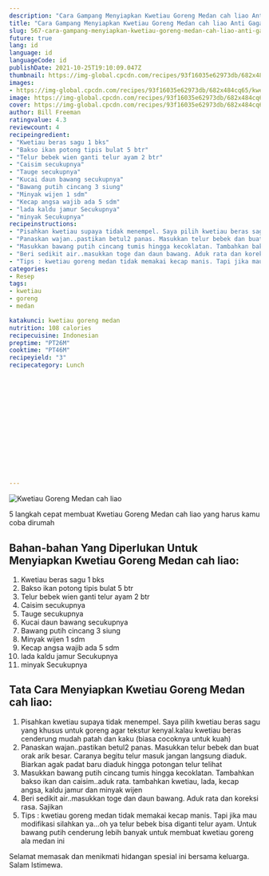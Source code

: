 ```yaml
---
description: "Cara Gampang Menyiapkan Kwetiau Goreng Medan cah liao Anti Gagal"
title: "Cara Gampang Menyiapkan Kwetiau Goreng Medan cah liao Anti Gagal"
slug: 567-cara-gampang-menyiapkan-kwetiau-goreng-medan-cah-liao-anti-gagal
future: true
lang: id
language: id
languageCode: id
publishDate: 2021-10-25T19:10:09.047Z 
thumbnail: https://img-global.cpcdn.com/recipes/93f16035e62973db/682x484cq65/kwetiau-goreng-medan-cah-liao-foto-resep-utama.png
images:
- https://img-global.cpcdn.com/recipes/93f16035e62973db/682x484cq65/kwetiau-goreng-medan-cah-liao-foto-resep-utama.png
image: https://img-global.cpcdn.com/recipes/93f16035e62973db/682x484cq65/kwetiau-goreng-medan-cah-liao-foto-resep-utama.png
cover: https://img-global.cpcdn.com/recipes/93f16035e62973db/682x484cq65/kwetiau-goreng-medan-cah-liao-foto-resep-utama.png
author: Bill Freeman
ratingvalue: 4.3
reviewcount: 4
recipeingredient:
- "Kwetiau beras sagu 1 bks"
- "Bakso ikan potong tipis bulat 5 btr"
- "Telur bebek wien ganti telur ayam 2 btr"
- "Caisim secukupnya"
- "Tauge secukupnya"
- "Kucai daun bawang secukupnya"
- "Bawang putih cincang 3 siung"
- "Minyak wijen 1 sdm"
- "Kecap angsa wajib ada 5 sdm"
- "lada kaldu jamur Secukupnya"
- "minyak Secukupnya"
recipeinstructions:
- "Pisahkan kwetiau supaya tidak menempel. Saya pilih kwetiau beras sagu yang khusus untuk goreng agar tekstur kenyal.kalau kwetiau beras cenderung mudah patah dan kaku (biasa cocoknya untuk kuah)"
- "Panaskan wajan..pastikan betul2 panas. Masukkan telur bebek dan buat orak arik besar. Caranya begitu telur masuk jangan langsung diaduk. Biarkan agak padat baru diaduk hingga potongan telur telihat"
- "Masukkan bawang putih cincang tumis hingga kecoklatan. Tambahkan bakso ikan dan caisim..aduk rata. tambahkan kwetiau, lada, kecap angsa, kaldu jamur dan minyak wijen"
- "Beri sedikit air..masukkan toge dan daun bawang. Aduk rata dan koreksi rasa. Sajikan"
- "Tips : kwetiau goreng medan tidak memakai kecap manis. Tapi jika mau modifikasi silahkan ya...oh ya telur bebek bisa diganti telur ayam. Untuk bawang putih cenderung lebih banyak untuk membuat kwetiau goreng ala medan ini"
categories:
- Resep
tags:
- kwetiau
- goreng
- medan

katakunci: kwetiau goreng medan 
nutrition: 108 calories
recipecuisine: Indonesian
preptime: "PT26M"
cooktime: "PT46M"
recipeyield: "3"
recipecategory: Lunch


     
    
    
    
    
    
    
    
    
    
    
      
    
---
```



![Kwetiau Goreng Medan cah liao](https://img-global.cpcdn.com/recipes/93f16035e62973db/682x484cq65/kwetiau-goreng-medan-cah-liao-foto-resep-utama.png)

5 langkah cepat membuat  Kwetiau Goreng Medan cah liao yang harus kamu coba dirumah

<!--inarticleads1-->

## Bahan-bahan Yang Diperlukan Untuk Menyiapkan Kwetiau Goreng Medan cah liao:

1. Kwetiau beras sagu 1 bks
1. Bakso ikan potong tipis bulat 5 btr
1. Telur bebek wien ganti telur ayam 2 btr
1. Caisim secukupnya
1. Tauge secukupnya
1. Kucai daun bawang secukupnya
1. Bawang putih cincang 3 siung
1. Minyak wijen 1 sdm
1. Kecap angsa wajib ada 5 sdm
1. lada kaldu jamur Secukupnya
1. minyak Secukupnya



<!--inarticleads2-->

## Tata Cara Menyiapkan Kwetiau Goreng Medan cah liao:

1. Pisahkan kwetiau supaya tidak menempel. Saya pilih kwetiau beras sagu yang khusus untuk goreng agar tekstur kenyal.kalau kwetiau beras cenderung mudah patah dan kaku (biasa cocoknya untuk kuah)
1. Panaskan wajan..pastikan betul2 panas. Masukkan telur bebek dan buat orak arik besar. Caranya begitu telur masuk jangan langsung diaduk. Biarkan agak padat baru diaduk hingga potongan telur telihat
1. Masukkan bawang putih cincang tumis hingga kecoklatan. Tambahkan bakso ikan dan caisim..aduk rata. tambahkan kwetiau, lada, kecap angsa, kaldu jamur dan minyak wijen
1. Beri sedikit air..masukkan toge dan daun bawang. Aduk rata dan koreksi rasa. Sajikan
1. Tips : kwetiau goreng medan tidak memakai kecap manis. Tapi jika mau modifikasi silahkan ya...oh ya telur bebek bisa diganti telur ayam. Untuk bawang putih cenderung lebih banyak untuk membuat kwetiau goreng ala medan ini




Selamat memasak dan menikmati hidangan spesial ini bersama keluarga. Salam Istimewa.
